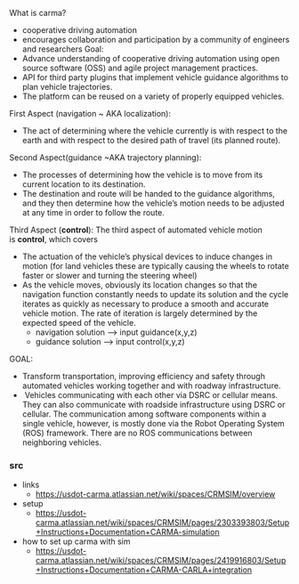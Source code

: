What is carma?

- cooperative driving automation
- encourages collaboration and participation by a community of engineers and researchers
  Goal:
- Advance understanding of cooperative driving automation using open source software (OSS) and agile project management practices.
- API for third party plugins that implement vehicle guidance algorithms to plan vehicle trajectories.
- The platform can be reused on a variety of properly equipped vehicles.

First Aspect (navigation ~ AKA localization):

- The act of determining where the vehicle currently is with respect to the earth and with respect to the desired path of travel (its planned route).

Second Aspect(guidance ~AKA trajectory planning):

- The processes of determining how the vehicle is to move from its current location to its destination.
- The destination and route will be handed to the guidance algorithms, and they then determine how the vehicle’s motion needs to be adjusted at any time in order to follow the route.

Third Aspect (**control**):
The third aspect of automated vehicle motion is **control**, which covers

- The actuation of the vehicle’s physical devices to induce changes in motion (for land vehicles these are typically causing the wheels to rotate faster or slower and turning the steering wheel)
- As the vehicle moves, obviously its location changes so that the navigation function constantly needs to update its solution and the cycle iterates as quickly as necessary to produce a smooth and accurate vehicle motion. The rate of iteration is largely determined by the expected speed of the vehicle.
  - navigation solution --> input guidance(x,y,z)
  - guidance solution --> input control(x,y,z)

GOAL:

- Transform transportation, improving efficiency and safety through automated vehicles working together and with roadway infrastructure.
-  Vehicles communicating with each other via DSRC or cellular means. They can also communicate with roadside infrastructure using DSRC or cellular. The communication among software components within a single vehicle, however, is mostly done via the Robot Operating System (ROS) framework. There are no ROS communications between neighboring vehicles.

### src

- links
  - https://usdot-carma.atlassian.net/wiki/spaces/CRMSIM/overview
- setup
  - https://usdot-carma.atlassian.net/wiki/spaces/CRMSIM/pages/2303393803/Setup+Instructions+Documentation+CARMA-simulation
- how to set up carma with sim
  - https://usdot-carma.atlassian.net/wiki/spaces/CRMSIM/pages/2419916803/Setup+Instructions+Documentation+CARMA-CARLA+integration
